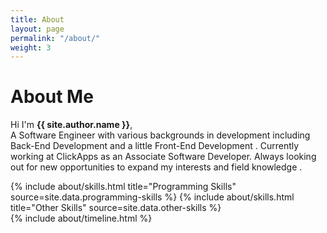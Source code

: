 ```yaml
---
title: About
layout: page
permalink: "/about/"
weight: 3
---
```


# **About Me**

Hi I'm **{{ site.author.name }}**,<br>
A Software Engineer with various backgrounds in development including Back-End Development and a little Front-End Development  . Currently working at ClickApps  as an Associate Software Developer. Always looking out for new opportunities to expand my interests and field knowledge .

<div class="rMow">
{% include about/skills.html title="Programming Skills" source=site.data.programming-skills %}
{% include about/skills.html title="Other Skills" source=site.data.other-skills %}
</div>

<div class="row">
{% include about/timeline.html %}
</div>

